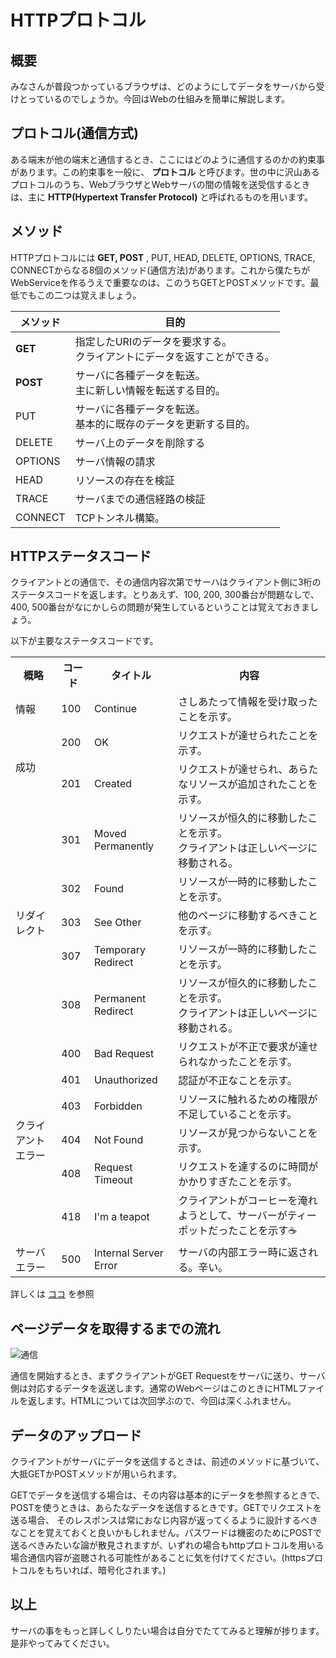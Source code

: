 # HTTPプロトコル
## 概要
みなさんが普段つかっているブラウザは、どのようにしてデータをサーバから受けとっているのでしょうか。今回はWebの仕組みを簡単に解説します。

## プロトコル(通信方式)
ある端末が他の端末と通信するとき、ここにはどのように通信するのかの約束事があります。この約束事を一般に、
**プロトコル**
と呼びます。世の中に沢山あるプロトコルのうち、WebブラウザとWebサーバの間の情報を送受信するときは、主に
**HTTP(Hypertext Transfer Protocol)**
と呼ばれるものを用います。

## メソッド
HTTPプロトコルには
**GET, POST**
, PUT, HEAD, DELETE, OPTIONS, TRACE, CONNECTからなる8個のメソッド(通信方法)があります。これから僕たちがWebServiceを作るうえで重要なのは、このうちGETとPOSTメソッドです。最低でもこの二つは覚えましょう。

|メソッド|目的|
|----|----|
|**GET**|指定したURIのデータを要求する。<br>クライアントにデータを返すことができる。|
|**POST**|サーバに各種データを転送。<br>主に新しい情報を転送する目的。|
|PUT|サーバに各種データを転送。<br>基本的に既存のデータを更新する目的。|
|DELETE|サーバ上のデータを削除する|
|OPTIONS|サーバ情報の請求|
|HEAD|リソースの存在を検証|
|TRACE|サーバまでの通信経路の検証|
|CONNECT|TCPトンネル構築。|

## HTTPステータスコード
クライアントとの通信で、その通信内容次第でサーハはクライアント側に3桁のステータスコードを返します。とりあえず、100, 200, 300番台が問題なしで、400, 500番台がなにかしらの問題が発生しているということは覚えておきましょう。

以下が主要なステータスコードです。

<table>
    <tr>
        <th>概略</th><th>コード</th><th>タイトル</th><th>内容</th>
    </tr>
    <tr>
        <td>情報</td><td>100</td><td>Continue</td><td>さしあたって情報を受け取ったことを示す。</td>
    </tr>
    <tr>
    <td rowspan="2">成功</td><td>200</td><td>OK</td><td>リクエストが達せられたことを示す。</td>
    </tr>
    <tr>
        <td>201</td><td>Created</td><td>リクエストが達せられ、あらたなリソースが追加されたことを示す。</td>
    </tr>
    <tr>
        <td rowspan="5">リダイレクト</td><td>301</td><td>Moved Permanently</td><td>リソースが恒久的に移動したことを示す。<br>クライアントは正しいページに移動される。</td>
    </tr>
    <tr>
        <td>302</td><td>Found</td><td>リソースが一時的に移動したことを示す。</td>
    </tr>
    <tr>
        <td>303</td><td>See Other</td><td>他のページに移動するべきことを示す。</td>
    </tr>
    <tr>
        <td>307</td><td>Temporary Redirect</td><td>リソースが一時的に移動したことを示す。</td>
    </tr>
    <tr>
        <td>308</td><td>Permanent Redirect</td><td>リソースが恒久的に移動したことを示す。<br>クライアントは正しいページに移動される。</td>
    </tr>
    <tr>
        <td rowspan="6">クライアントエラー</td><td>400</td><td>Bad Request</td><td>リクエストが不正で要求が達せられなかったことを示す。</td>
    </tr>
    <tr>
        <td>401</td><td>Unauthorized</td><td>認証が不正なことを示す。</td>
    </tr>
    <tr>
        <td>403</td><td>Forbidden</td><td>リソースに触れるための権限が不足していることを示す。</td>
    </tr>
    <tr>
        <td>404</td><td>Not Found</td><td>リソースが見つからないことを示す。</td>
    </tr>
    <tr>
        <td>408</td><td>Request Timeout</td><td>リクエストを達するのに時間がかかりすぎたことを示す。</td>
    </tr>
    <tr>
        <td>418</td><td>I'm a teapot</td><td>クライアントがコーヒーを淹れようとして、サーバーがティーポットだったことを示す☕</td>
    </tr>
    <tr>
        <td rowspan="1">サーバエラー</td><td>500</td><td>Internal Server Error</td><td>サーバの内部エラー時に返される。辛い。</td>
    </tr>
</table>

詳しくは
[ココ](https://ja.wikipedia.org/wiki/HTTP%E3%82%B9%E3%83%86%E3%83%BC%E3%82%BF%E3%82%B9%E3%82%B3%E3%83%BC%E3%83%89)
を参照

## ページデータを取得するまでの流れ
![通信](https://kmc.gr.jp/~tkmax777/data/webservice/4th/web.jpg)

通信を開始するとき、まずクライアントがGET Requestをサーバに送り、サーバ側は対応するデータを返送します。通常のWebページはこのときにHTMLファイルを返します。HTMLについては次回学ぶので、今回は深くふれません。

## データのアップロード
クライアントがサーバにデータを送信するときは、前述のメソッドに基づいて、大抵GETかPOSTメソッドが用いられます。

GETでデータを送信する場合は、その内容は基本的にデータを参照するときで、POSTを使うときは、あらたなデータを送信するときです。GETでリクエストを送る場合、
そのレスポンスは常におなじ内容が返ってくるように設計するべきなことを覚えておくと良いかもしれません。パスワードは機密のためにPOSTで送るべきみたいな論が散見されますが、いずれの場合もhttpプロトコルを用いる場合通信内容が盗聴される可能性があることに気を付けてください。(httpsプロトコルをもちいれば、暗号化されます。)

## 以上
サーバの事をもっと詳しくしりたい場合は自分でたててみると理解が捗ります。是非やってみてください。
